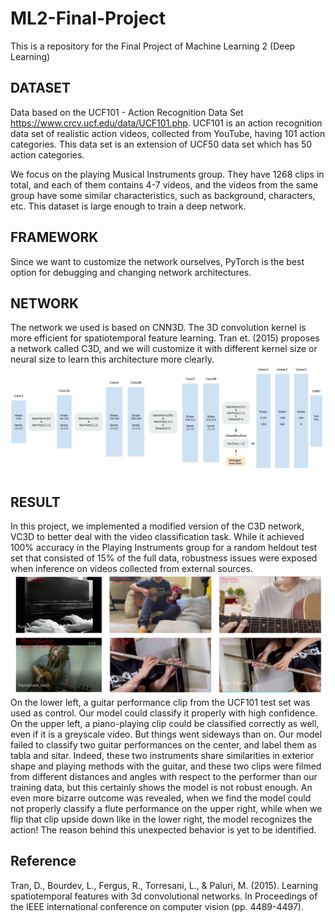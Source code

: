 # ML2-Final-Project
This is a repository for the Final Project of Machine Learning 2 (Deep Learning) 

## DATASET
Data based on the UCF101 - Action Recognition Data Set https://www.crcv.ucf.edu/data/UCF101.php. UCF101 is an action recognition data set of realistic action videos, collected from YouTube, having 101 action categories. This data set is an extension of UCF50 data set which has 50 action categories.

We focus on the playing Musical Instruments group. They have 1268 clips in total, and each of them contains 4-7 videos, and the videos from the same group have some similar characteristics, such as background, characters, etc. This dataset is large enough to train a deep network.

## FRAMEWORK
Since we want to customize the network ourselves, PyTorch is the best option for debugging and changing network architectures.

## NETWORK
The network we used is based on CNN3D. The 3D convolution kernel is more efficient for spatiotemporal feature learning. Tran et. (2015) proposes a network called C3D, and we will customize it with different kernel size or neural size to learn this architecture more clearly.
![Architecture of VC3D Network](image/vc3d.png)

## RESULT
In this project, we implemented a modified version of the C3D network, VC3D to better deal with the video classification task. While it achieved 100% accuracy in the Playing Instruments group for a random heldout test set that consisted of 15% of the full data, robustness issues were exposed when inference on videos collected from external sources.
![Results](image/output.png)
On the lower left, a guitar performance clip from the UCF101 test set was used as control. Our model could classify it properly with high confidence. On the upper left, a piano-playing clip could be classified correctly as well, even if it is a greyscale video. But things went sideways than on. Our model failed to classify two guitar performances on the center, and label them as tabla and sitar. Indeed, these two instruments share similarities in exterior shape and playing methods with the guitar, and these two clips were filmed from different distances and angles with respect to the performer than our training data, but this certainly shows the model is not robust enough. An even more bizarre outcome was revealed, when we find the model could not properly classify a flute performance on the upper right, while when we flip that clip upside down like in the lower right, the model recognizes the action! The reason behind this unexpected behavior is yet to be identified.

## Reference
Tran, D., Bourdev, L., Fergus, R., Torresani, L., & Paluri, M. (2015). Learning spatiotemporal features with 3d convolutional networks. In Proceedings of the IEEE international conference on computer vision (pp. 4489-4497).



